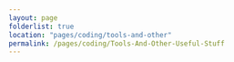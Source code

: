 ```yaml
---
layout: page
folderlist: true
location: "pages/coding/tools-and-other"
permalink: /pages/coding/Tools-And-Other-Useful-Stuff
---
```

